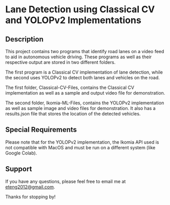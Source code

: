 # Lane Detection using Classical CV and YOLOPv2 Implementations

## Description

This project contains two programs that identify road lanes on a video feed to aid in autonomous vehicle driving. These programs as well as their respective output are stored in two different folders.

The first program is a Classical CV implementation of lane detection, while the second uses YOLOPv2 to detect both lanes and vehicles on the road.

The first folder, Classical-CV-Files, contains the Classical CV implementation as well as a sample and output video file for demonstration.

The second folder, Ikomia-ML-Files, contains the YOLOPv2 implementation as well as sample image and video files for demonstration. It also has a results.json file that stores the location of the detected vehicles.

## Special Requirements

Please note that for the YOLOPv2 implementation, the Ikomia API used is not compatible with MacOS and must be run on a different system (like Google Colab). 

## Support

If you have any questions, please feel free to email me at eteng2012@gmail.com.

Thanks for stopping by!
